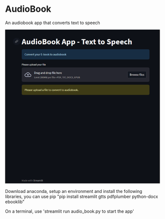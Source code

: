 # AudioBook
An audiobook app that converts text to speech

![Alt text](image.png)

Download anaconda, setup an environment and install the following libraries, you can use pip "pip install streamlit gtts pdfplumber python-docx ebooklib"

On a terminal, use 'streamlit run audio_book.py to start the app'